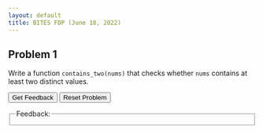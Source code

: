 ```yaml
---
layout: default
title: BITES FDP (June 18, 2022)
---
```


<script type="text/javascript">
const TAB_SPACES = 4;
const SUBGOAL_MARKER = "##";
function success_message(parsonsPuzzle) {
    var code_list = parsonsPuzzle.getModifiedCode("#ul-" + parsonsPuzzle.options.sortableId);
    var html_str = "Your solution to this Parsons Problem is correct!<br><code>";
    for (i = 0; i < code_list.length; i++) {
        var html_pre = "<br>";
        var code_pre = "\n";
        if (code_list[i].indent > 0) {
            html_pre += "\xa0".repeat(code_list[i].indent * TAB_SPACES);
        }
        html_str += (html_pre + code_list[i].code);
    }
    html_str += "<br></code>";
    return html_str;
}

function giveFeedback(parsonsPuzzle, feedback_id) {
    if (parsonsPuzzle) {
      var feedback = parsonsPuzzle.getFeedback();

      var message = feedback.html || feedback.feedback;
      if (!message && feedback.length) {
        message = feedback.join('\n')
      }
      message = message && !feedback.success ? message : success_message(parsonsPuzzle);

      var feedbackContainer = document.getElementById(feedback_id);
      feedbackContainer.innerHTML = message;
    }
  }

function commentsFirst(code) {
    var n = code.length;
    var commentIDs = [];
    var codeIDs = [];
    for (i = 0; i < n; i++) {
        var tr = code[i].trim();
        if (tr.startsWith(SUBGOAL_MARKER)) {
            commentIDs.push(i);
        } else {
            codeIDs.push(i);
        }
    }
    n = codeIDs.length;
    var swap1, swap2, tmp;
    for (i = 0; i < n; i++) {
       swap1 = Math.floor(Math.random() * n);
       swap2 = Math.floor(Math.random() * n);
       tmp = codeIDs[swap1];
       codeIDs[swap1] = codeIDs[swap2];
       codeIDs[swap2] = tmp;
    }
    for (i = 0; i < n; i++) {
        commentIDs.push(codeIDs[i]);
    }
    return commentIDs;
}
</script>

## Problem 1
Write a function <code>contains_two(nums)</code> that checks whether <code>nums</code> contains at least two distinct values.

<div id="p01-sortableTrash" class="sortable-code"></div> 
<div id="p01-sortable" class="sortable-code"></div> 
<div style="clear:both;"></div> 
<p> 
    <input id="p01-feedbackLink" value="Get Feedback" type="button" /> 
    <input id="p01-newInstanceLink" value="Reset Problem" type="button" /> 
</p> 
<fieldset class="feedbackFieldset"><legend>Feedback:</legend><div id="p01-feedback"/></fieldset> 
<script type="text/javascript"> 
(function(){
  var initial = "def contains_two(nums):\n" +
    "    if not nums:\n" +
    "        return False\n" +
    "    return len(set(nums)) &gt;= 2\n" +
    "    \n" +
    "else: #distractor";
  var parsonsPuzzle = new ParsonsWidget({
    "sortableId": "p01-sortable",
    "max_wrong_lines": 10,
    "grader": ParsonsWidget._graders.UnitTestGrader,
    "exec_limit": 2500,
    "can_indent": true,
    "x_indent": 50,
    "lang": "en",
    "show_feedback": true,
    "trashId": "p01-sortableTrash",
    "unittests": "import unittestparson\nclass myTests(unittestparson.unittest):\n  def test_0(self):\n    self.assertEqual(contains_two([1, 2]),True,)\n  def test_1(self):\n    self.assertEqual(contains_two([1, 1]),False,)\n  def test_2(self):\n    self.assertEqual(contains_two([]),False,)\n  def test_3(self):\n    self.assertEqual(contains_two(None),False,)\n_test_result = myTests().main()"
  });
  parsonsPuzzle.init(initial);
  parsonsPuzzle.options.permutation = function(n) {
    return commentsFirst(initial.split("\n"));
  };
  parsonsPuzzle.shuffleLines();
  $("#p01-newInstanceLink").click(function(event){ 
      event.preventDefault(); 
      parsonsPuzzle.shuffleLines(); 
  }); 
  $("#p01-feedbackLink").click(function(event){ 
      event.preventDefault(); 
      giveFeedback(parsonsPuzzle, "p01-feedback"); 
  }); 
})(); 
</script>
